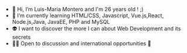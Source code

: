 - 👋 Hi, I’m Luis-Maria Montero and I'm 26 years old ! ;)
- 🌱 I’m currently learning HTML/CSS, Javascript, Vue.js,React, Node.js,Java, JavaEE, PHP and MySQL
- 👽️ I want to discover the more I can about Web Development and its secrets 
- 🧑‍💻 Open to discussion and international opportunities 🚀
